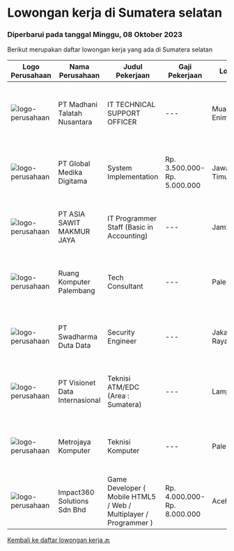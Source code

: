 
  # Lowongan kerja di Sumatera selatan

  ### Diperbarui pada tanggal Minggu, 08 Oktober 2023

  Berikut merupakan daftar lowongan kerja yang ada di Sumatera selatan

  |Logo Perusahaan | Nama Perusahaan | Judul Pekerjaan | Gaji Pekerjaan | Lokasi | Deskripsi | Tanggal diunggah | Pranala |
  | -------------- | --------------- | --------------- | --------- | --------- | -------------- | ------- | ----------- |
  |![logo-perusahaan](https://image-service-cdn.seek.com.au/268725733a0e18f76a91832e05fe3c07a14635fc/ee4dce1061f3f616224767ad58cb2fc751b8d2dc)|PT Madhani Talatah Nusantara|IT TECHNICAL SUPPORT OFFICER|---|Muara Enim|TUJUAN JABATAN :Bertanggungjawab melakukan perawatan maupun perbaikan terhadap hardware/software/network/IT tools di proyek.SPESIFIKASI JABATAN :...|Selasa, 03 Oktober 2023|https://www.jobstreet.co.id/id/job/it-technical-support-officer-4486365?token=0~8b43fc9a-67e3-4671-a9e6-9f1acd66a5b5&sectionRank=1&jobId=jobstreet-id-job-4486365|
|![logo-perusahaan](https://image-service-cdn.seek.com.au/39c06919f88ea35ae3ab49c926ad528faf2ea88b/ee4dce1061f3f616224767ad58cb2fc751b8d2dc)|PT Global Medika Digitama|System Implementation|Rp. 3.500.000-Rp. 5.000.000|Jawa Timur|Syarat Kualifikasi Memiliki kemampuan komunikasi interpersonal yang baik Mampu bekerja secara multitasking &amp; manajemen waktu yang efisien Mampu...|Selasa, 03 Oktober 2023|https://www.jobstreet.co.id/id/job/system-implementation-4486644?token=0~8b43fc9a-67e3-4671-a9e6-9f1acd66a5b5&sectionRank=2&jobId=jobstreet-id-job-4486644|
|![logo-perusahaan](https://image-service-cdn.seek.com.au/8c9ad8ac1a3555ef79e89c100defac119719c63a/ee4dce1061f3f616224767ad58cb2fc751b8d2dc)|PT ASIA SAWIT MAKMUR JAYA|IT Programmer Staff (Basic in Accounting)|---|Jambi|IT Programmer Staff (Basic in Accounting)Job Description :- Provide Working Experience as a Financial Accountant- Familiarity with bookkeeping and...|Selasa, 19 September 2023|https://www.jobstreet.co.id/id/job/it-programmer-staff-basic-in-accounting-4474836?token=0~8b43fc9a-67e3-4671-a9e6-9f1acd66a5b5&sectionRank=3&jobId=jobstreet-id-job-4474836|
|![logo-perusahaan](https://i.ibb.co/sqvTCh9/112815900-stock-vector-no-image-available-icon-flat-vector.webp)|Ruang Komputer Palembang|Tech Consultant|---|Palembang|Kualifikasi Pekerjaan : Usia maksimal 35 Syarat skillset dan mindset Skill komunikasi untuk konsultasi  Mindest Konsultasi Pengetahuan yang update dan...|Kamis, 21 September 2023|https://www.jobstreet.co.id/id/job/tech-consultant-4477224?token=0~8b43fc9a-67e3-4671-a9e6-9f1acd66a5b5&sectionRank=4&jobId=jobstreet-id-job-4477224|
|![logo-perusahaan](https://image-service-cdn.seek.com.au/0dc8e99010397b52d23c25a2b9dad3a300cd0580/ee4dce1061f3f616224767ad58cb2fc751b8d2dc)|PT Swadharma Duta Data|Security Engineer|---|Jakarta Raya|S1 Jurusan/Prodi Teknik Komputer/ Teknik Informatika (Wajib) Waktu kerja Shift (sesuai dengan jadwal yang ditentukan) Bersedia ditempatkan Palembang...|Kamis, 21 September 2023|https://www.jobstreet.co.id/id/job/security-engineer-4476756?token=0~8b43fc9a-67e3-4671-a9e6-9f1acd66a5b5&sectionRank=5&jobId=jobstreet-id-job-4476756|
|![logo-perusahaan](https://image-service-cdn.seek.com.au/84d23b3586ee4efd70ea62878095fcc6b1639e33/ee4dce1061f3f616224767ad58cb2fc751b8d2dc)|PT Visionet Data Internasional|Teknisi ATM/EDC (Area : Sumatera)|---|Lampung|*) Menangani kebutuhan pelanggan di lokasi pelanggan agar terpenuhi SLA yang telah ditentukan.*) Menganalisa problem/case dengan akurat untuk...|Rabu, 13 September 2023|https://www.jobstreet.co.id/id/job/teknisi-atm-edc-area-%3A-sumatera-4467995?token=0~8b43fc9a-67e3-4671-a9e6-9f1acd66a5b5&sectionRank=6&jobId=jobstreet-id-job-4467995|
|![logo-perusahaan](https://i.ibb.co/sqvTCh9/112815900-stock-vector-no-image-available-icon-flat-vector.webp)|Metrojaya Komputer|Teknisi Komputer|---|Palembang|Kualifikasi Usia 20-30 Tahun  Pendidikan minimal SMA/SMK TKJ  Menyukai teknologi dan memiliki pengalaman di bidang yang sama  Terbiasa menggunakan...|Jumat, 15 September 2023|https://www.jobstreet.co.id/id/job/teknisi-komputer-4470973?token=0~8b43fc9a-67e3-4671-a9e6-9f1acd66a5b5&sectionRank=7&jobId=jobstreet-id-job-4470973|
|![logo-perusahaan](https://image-service-cdn.seek.com.au/35b00a50395e5c8ad6bf2130dfd2a19f9f4bbec5/ee4dce1061f3f616224767ad58cb2fc751b8d2dc)|Impact360 Solutions Sdn Bhd|Game Developer ( Mobile HTML5 / Web / Multiplayer / Programmer )|Rp. 4.000.000-Rp. 8.000.000|Aceh|We are hiring remote HTML5 game developers from all parts of Indonesia. If you have real experience building HTML5 games or applications, you're...|Selasa, 12 September 2023|https://www.jobstreet.co.id/id/job/game-developer-mobile-html5-web-multiplayer-programmer-5522263/origin/my?token=0~8b43fc9a-67e3-4671-a9e6-9f1acd66a5b5&sectionRank=8&jobId=jobstreet-my-job-5522263|


  [Kembali ke daftar lowongan kerja 🔙](../README.md#daftar-lowongan-kerja)
  